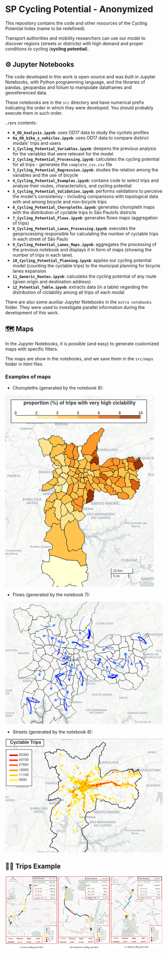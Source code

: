 # SP Cycling Potential - Anonymized

This repository contains the code and other resources of the Cycling Potential Index (name to be redefined). 

Transport authorities and mobility researchers can use our model to discover regions (streets or districts) with high demand and proper conditions to cycling (**cycling potential**). 

## ⚙️ Jupyter Notebooks 

The code developed in this work is open-source and was built in Jupyter Notebooks, with Python programming language, and the libraries of pandas, geopandas and folium to manipulate dataframes and georeferenced data.

These notebooks are in the `src` directory and have numerical prefix indicating the order in which they were developed.
You should probably execute them in such order.

**`./src`** contents:
- **`0_OD_Analysis.ipynb`**: uses OD17 data to study the cyclists profiles
- **`0a_OD_bike_x_vehicles.ipynb`**: uses OD17 data to compare distinct modals' trips and users
- **`1_Cycling_Potential_Variables.ipynb`**: deepens the previous analysis for the variables that were relevant for the model
- **`2_Cycling_Potential_Processing.ipynb`**: calculates the cycling potential for all trips - generates the `complete_csv.csv` file 
- **`3_Cycling_Potential_Regression.ipynb`**: studies the relation among the variables and the use of bicycle
- **`4_Cycling_Potential_Examples.ipynb`**: contains code to select trips and analyse their routes, characteristics, and cycling potential
- **`5_Cycling_Potential_Validation.ipynb`**: performs validations to perceive the model's consistensy - including comparisons with topological data with and among bicycle and non-bicycle trips
- **`6_Cycling_Potential_Choropleths.ipynb`**: generates choropleth maps with the distribution of cyclable trips in São Paulo1s districts 
- **`7_Cycling_Potential_Flows.ipynb`**: generates flows maps (aggregation of trips) 
- **`8_Cycling_Potential_Lanes_Processing.ipynb`**: executes the geoprocessing responsible for calculating the number of cyclable trips in each street of São Paulo
- **`9_Cycling_Potential_Lanes_Maps.ipynb`**: aggregates the processing of the previous notebook and displays it in form of maps (showing the number of trips in each lane).
- **`10_Cycling_Potential_Planning.ipynb`**: applies our cycling potential model (counting the cyclable trips) to the municipal planning for bicycle lanes expansion
- **`11_Generic_Routes.ipynb`**: calculates the cycling potential of any route (given origin and destination address)
- **`12_Potential_Table.ipynb`**: extracts data (in a table) regarding the distribution of ciclability among all trips of each modal

There are also some auxiliar Jupyter Notebooks in the `extra notebooks` folder. They were used to investigate parallel information during the development of this work.

## 🗺️ Maps 

In the Jupyter Notebooks, it is possible (and easy) to generate customized maps with specific filters. 

The maps are show in the notebooks, and we save them in the `src/maps` folder in html files.  

### Examples of maps

- Choropleths (generated by the notebook 6):

![choropleth map of cyclable trips per district](./assets/map_choropleth_example.png)

- Flows (generated by the notebook 7):

![flows map of car cyclable trips among districts](./assets/map_flows_example.png)

- Streets (generated by the notebook 8):

![map of cyclable trips in each city road](./assets/map_streets_example.png)


## 🚴‍♂️ Trips Example

![image of three trips with their routes and cycling potential data](./assets/trips_examples.png)
